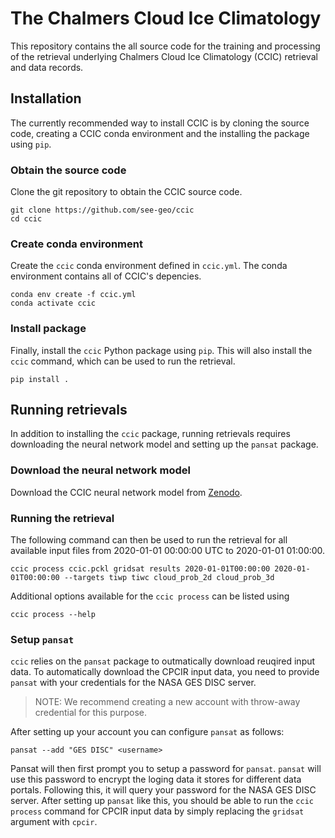 # The Chalmers Cloud Ice Climatology

This repository contains the all source code for the training and
processing of the retrieval underlying Chalmers
Cloud Ice Climatology (CCIC) retrieval and data records.

## Installation

The currently recommended way to install CCIC is by cloning the source code,
creating a CCIC conda environment and the installing the package using ``pip``.

### Obtain the source code

Clone the git repository to obtain the CCIC source code.

``` shell
git clone https://github.com/see-geo/ccic
cd ccic
```

### Create conda environment

Create the ``ccic`` conda environment defined in ``ccic.yml``. The conda environment contains all of CCIC's depencies.

``` shell
conda env create -f ccic.yml
conda activate ccic
```

### Install package

Finally, install the ``ccic`` Python package using ``pip``. This will also install the ``ccic`` command, which can be used to run the retrieval.

``` shell
pip install .
```

## Running retrievals

In addition to installing the ``ccic`` package, running retrievals requires downloading the neural network model and setting up the ``pansat`` package.

### Download the neural network model

Download the CCIC neural network model from [Zenodo](https://zenodo.org/record/8277983/files/ccic.pckl?download=1).

### Running the retrieval

The following command can then be used to run the retrieval for all available input files from 2020-01-01 00:00:00 UTC to 2020-01-01 01:00:00.

``` shell
ccic process ccic.pckl gridsat results 2020-01-01T00:00:00 2020-01-01T00:00:00 --targets tiwp tiwc cloud_prob_2d cloud_prob_3d 
```

Additional options available for the ``ccic process`` can be listed using


``` shell
ccic process --help
```

### Setup ``pansat``

``ccic`` relies on the ``pansat`` package to outmatically download reuqired input data. To automatically download the CPCIR input data, you need to provide ``pansat`` with your credentials for the NASA GES DISC server.


> NOTE: We recommend creating a new account with throw-away credential for this purpose.

After setting up your account you can configure ``pansat`` as follows:

``` shell
pansat --add "GES DISC" <username>
```

Pansat will then first prompt you to setup a password for ``pansat``. ``pansat`` will use this password to encrypt the loging data it stores for different data portals. Following this, it will query your password for the NASA GES DISC server. After setting up ``pansat`` like this, you should be able to run the ``ccic process`` command for CPCIR input data by simply replacing the ``gridsat`` argument with ``cpcir``.


